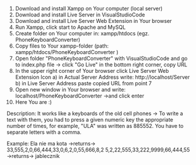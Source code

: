 1. Download and install Xampp on Your computer (local server)
2. Download and install Live Server in VisualStudioCode
3. Download and install Live Server Web Extension in Your browser
4. Run Xampp, click start to Apache and MySQL
5. Create folder on Your computer in: xampp/htdocs (egz. PhoneKeyboardConverter)
6. Copy files to Your xampp-folder (path:  xampp/htdocs/PhoneKeyboardConverter )
7. Open folder "PhoneKeyboardConverter" with VisualStudioCode and go to index.php file -> click "Go Live" in the bottom right corner, copy URL
8. In the upper right corner of Your browser click Live Server Web Extension Icon
  a) in Actual Server Address write:   http://localhost/Server
  b) in Live Server Address paste copied URL from point 7
9. Open new window in Your browser and write:   localhost/PhoneKeyboardConverter   ->and click enter
10. Here You are :)


Description:
It works like a keyboards of the old cell phones -> To write a text with them, you had to press a given numeric key the appropriate number of times, for example, "ULA" was written as 885552. You have to separate letters with a comma.

Example:
Ela nie ma kota   ->returns->   33,555,2,0,66,444,33,0,6,2,0,55,666,8,2
5,2,22,555,33,222,9999,66,444,55    ->returns->   jablecznik
